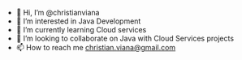- 👋 Hi, I’m @christianviana
- 👀 I’m interested in Java Development
- 🌱 I’m currently learning Cloud services
- 💞️ I’m looking to collaborate on Java with Cloud Services projects
- 📫 How to reach me christian.viana@gmail.com

<!---
christianviana/christianviana is a ✨ special ✨ repository because its `README.md` (this file) appears on your GitHub profile.
You can click the Preview link to take a look at your changes.
--->
